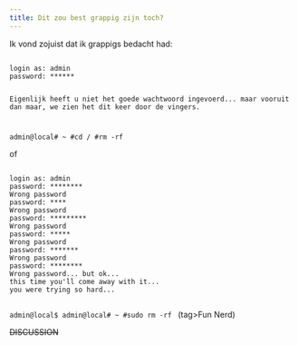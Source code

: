 ```yaml
---
title: Dit zou best grappig zijn toch?
---
```

Ik vond zojuist dat ik grappigs bedacht had:

<code>
login as: admin
password: ******
 
Eigenlijk heeft u niet het goede wachtwoord ingevoerd... 
maar vooruit dan maar, we zien het dit keer door de vingers.

admin@local# ~
#cd /
#rm -rf
</code>

of

<code>
login as: admin
password: ********
Wrong password
password: ****
Wrong password
password: *********
Wrong password
password: *****
Wrong password
password: *******
Wrong password
password: ********
Wrong password... but ok...
this time you'll come away with it...
you were trying so hard...

admin@local$ 
admin@local# ~
#sudo rm -rf
</code>
(tag>Fun Nerd)


~~DISCUSSION~~
